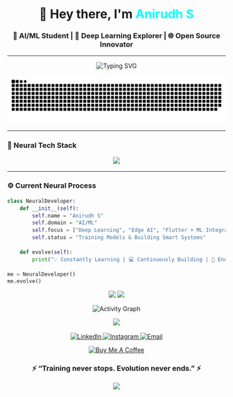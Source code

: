 <!-- 🧠 Neural Nexus v2.0 — Animated AI/ML GitHub Profile by Anirudh S -->

<h1 align="center">👋 Hey there, I'm <span style="color:#00FFFF;">Anirudh S</span></h1>
<h3 align="center">🚀 AI/ML Student | 🤖 Deep Learning Explorer | 🌐 Open Source Innovator</h3>

---

<p align="center">
  <img src="https://readme-typing-svg.demolab.com?font=JetBrains+Mono&size=22&pause=1000&color=00FFFF&center=true&vCenter=true&width=650&lines=Artificial+Intelligence+Engineer+in+Progress;Exploring+Neural+Networks+and+Edge+AI;Building+AI+Apps+with+Flutter+%26+TensorFlow;Learning+LLMs+and+Vision+AI" alt="Typing SVG" />
</p>

<p align="center">
  <img src="https://github.com/Platane/snk/raw/output/github-contribution-grid-snake.svg" alt="snake animation" />
</p>

---

### 🧬 Neural Tech Stack

<p align="center">
  <img src="https://skillicons.dev/icons?i=python,java,cpp,tensorflow,pytorch,opencv,flutter,dart,html,css,js,react,nodejs,express,mongodb,mysql,firebase,aws,gcp,git,linux,django,docker" />
</p>

---

### ⚙️ Current Neural Process

```python
class NeuralDeveloper:
    def __init__(self):
        self.name = "Anirudh S"
        self.domain = "AI/ML"
        self.focus = ["Deep Learning", "Edge AI", "Flutter + ML Integration", "LLMs"]
        self.status = "Training Models & Building Smart Systems"
    
    def evolve(self):
        print("💡 Constantly Learning | 💻 Continuously Building | 🧠 Endlessly Curious")

me = NeuralDeveloper()
me.evolve()
```
<p align="center"> <img src="https://github-readme-stats.vercel.app/api?username=SudoAnirudh&show_icons=true&theme=tokyonight&hide_border=true&count_private=true" height="165"/> <img src="https://github-readme-streak-stats.herokuapp.com/?user=SudoAnirudh&theme=tokyonight&hide_border=true" height="165"/> </p> <p align="center"> <img src="https://github-readme-activity-graph.vercel.app/graph?username=SudoAnirudh&theme=react-dark&hide_border=true&area=true" alt="Activity Graph"/> </p>

<p align="center"> <img src="https://github-readme-stats.vercel.app/api/top-langs/?username=SudoAnirudh&layout=compact&theme=tokyonight&hide_border=true" height="165"/> </p>

<p align="center"> <a href="https://www.linkedin.com/in/sudoanirudh" target="_blank"> <img src="https://img.shields.io/badge/LinkedIn-00FFFF?style=for-the-badge&logo=linkedin&logoColor=black" alt="LinkedIn"/> </a> <a href="https://www.instagram.com/___anirudh.s" target="_blank"> <img src="https://img.shields.io/badge/Instagram-ff00ff?style=for-the-badge&logo=instagram&logoColor=white" alt="Instagram"/> </a> <a href="mailto:anirudhsudo@gmail.com"> <img src="https://img.shields.io/badge/Gmail-blueviolet?style=for-the-badge&logo=gmail&logoColor=white" alt="Email"/> </a> </p>

<p align="center"> <a href="https://buymeacoffee.com/anirud" target="_blank"> <img src="https://img.shields.io/badge/☕%20Buy%20Me%20A%20Coffee-00FFFF?style=for-the-badge&logo=buymeacoffee&logoColor=black" alt="Buy Me A Coffee"/> </a> </p>

<h3 align="center">⚡ “Training never stops. Evolution never ends.” ⚡</h3> <p align="center"> <img src="https://capsule-render.vercel.app/api?type=waving&color=00FFFF&height=120&section=footer"/> </p>
